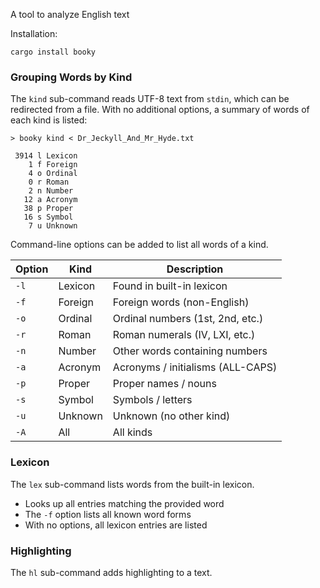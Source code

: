 A tool to analyze English text

Installation:
```shell
cargo install booky
```

### Grouping Words by Kind

The `kind` sub-command reads UTF-8 text from `stdin`, which can be redirected
from a file.  With no additional options, a summary of words of each kind is
listed:

```
> booky kind < Dr_Jeckyll_And_Mr_Hyde.txt

 3914 l Lexicon
    1 f Foreign
    4 o Ordinal
    0 r Roman
    2 n Number
   12 a Acronym
   38 p Proper
   16 s Symbol
    7 u Unknown
```

Command-line options can be added to list all words of a kind.

Option | Kind    | Description
-------|---------|--------------------------
`-l`   | Lexicon | Found in built-in lexicon
`-f`   | Foreign | Foreign words (non-English)
`-o`   | Ordinal | Ordinal numbers (1st, 2nd, etc.)
`-r`   | Roman   | Roman numerals (IV, LXI, etc.)
`-n`   | Number  | Other words containing numbers
`-a`   | Acronym | Acronyms / initialisms (ALL-CAPS)
`-p`   | Proper  | Proper names / nouns
`-s`   | Symbol  | Symbols / letters
`-u`   | Unknown | Unknown (no other kind)
`-A`   | All     | All kinds

### Lexicon

The `lex` sub-command lists words from the built-in lexicon.

- Looks up all entries matching the provided word
- The `-f` option lists all known word forms
- With no options, all lexicon entries are listed

### Highlighting

The `hl` sub-command adds highlighting to a text.
